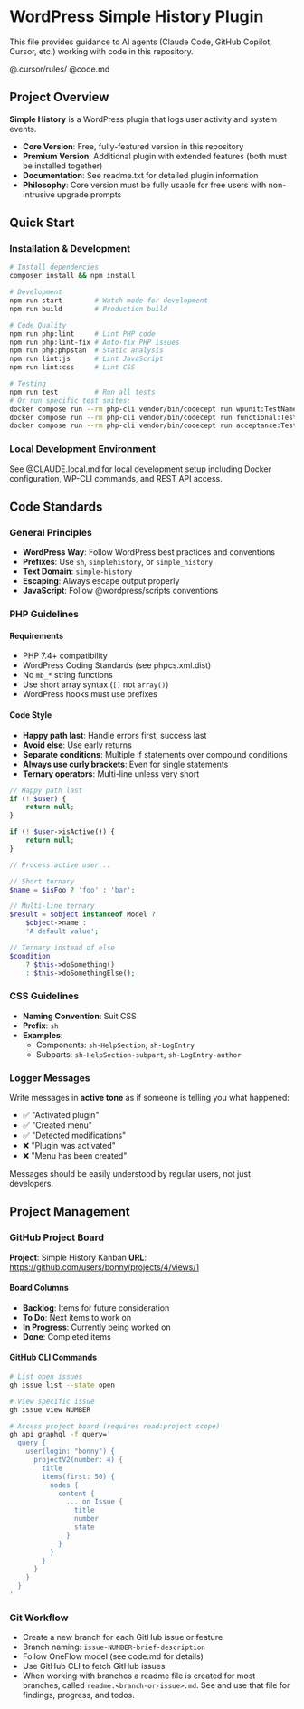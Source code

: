 # WordPress Simple History Plugin

This file provides guidance to AI agents (Claude Code, GitHub Copilot, Cursor, etc.) working with code in this repository.

@.cursor/rules/
@code.md

## Project Overview

**Simple History** is a WordPress plugin that logs user activity and system events.

- **Core Version**: Free, fully-featured version in this repository
- **Premium Version**: Additional plugin with extended features (both must be installed together)
- **Documentation**: See readme.txt for detailed plugin information
- **Philosophy**: Core version must be fully usable for free users with non-intrusive upgrade prompts

## Quick Start

### Installation & Development

```bash
# Install dependencies
composer install && npm install

# Development
npm run start        # Watch mode for development
npm run build        # Production build

# Code Quality
npm run php:lint     # Lint PHP code
npm run php:lint-fix # Auto-fix PHP issues
npm run php:phpstan  # Static analysis
npm run lint:js      # Lint JavaScript
npm run lint:css     # Lint CSS

# Testing
npm run test         # Run all tests
# Or run specific test suites:
docker compose run --rm php-cli vendor/bin/codecept run wpunit:TestName
docker compose run --rm php-cli vendor/bin/codecept run functional:TestName
docker compose run --rm php-cli vendor/bin/codecept run acceptance:TestName
```

### Local Development Environment

See @CLAUDE.local.md for local development setup including Docker configuration, WP-CLI commands, and REST API access.

## Code Standards

### General Principles

- **WordPress Way**: Follow WordPress best practices and conventions
- **Prefixes**: Use `sh`, `simplehistory`, or `simple_history`
- **Text Domain**: `simple-history`
- **Escaping**: Always escape output properly
- **JavaScript**: Follow @wordpress/scripts conventions

### PHP Guidelines

#### Requirements
- PHP 7.4+ compatibility
- WordPress Coding Standards (see phpcs.xml.dist)
- No `mb_*` string functions
- Use short array syntax (`[]` not `array()`)
- WordPress hooks must use prefixes

#### Code Style
- **Happy path last**: Handle errors first, success last
- **Avoid else**: Use early returns
- **Separate conditions**: Multiple if statements over compound conditions
- **Always use curly brackets**: Even for single statements
- **Ternary operators**: Multi-line unless very short

```php
// Happy path last
if (! $user) {
    return null;
}

if (! $user->isActive()) {
    return null;
}

// Process active user...

// Short ternary
$name = $isFoo ? 'foo' : 'bar';

// Multi-line ternary
$result = $object instanceof Model ?
    $object->name :
    'A default value';

// Ternary instead of else
$condition
    ? $this->doSomething()
    : $this->doSomethingElse();
```

### CSS Guidelines

- **Naming Convention**: Suit CSS
- **Prefix**: `sh`
- **Examples**:
  - Components: `sh-HelpSection`, `sh-LogEntry`
  - Subparts: `sh-HelpSection-subpart`, `sh-LogEntry-author`

### Logger Messages

Write messages in **active tone** as if someone is telling you what happened:
- ✅ "Activated plugin"
- ✅ "Created menu"
- ✅ "Detected modifications"
- ❌ "Plugin was activated"
- ❌ "Menu has been created"

Messages should be easily understood by regular users, not just developers.

## Project Management

### GitHub Project Board

**Project**: Simple History Kanban
**URL**: https://github.com/users/bonny/projects/4/views/1

#### Board Columns
- **Backlog**: Items for future consideration
- **To Do**: Next items to work on
- **In Progress**: Currently being worked on
- **Done**: Completed items

#### GitHub CLI Commands

```bash
# List open issues
gh issue list --state open

# View specific issue
gh issue view NUMBER

# Access project board (requires read:project scope)
gh api graphql -f query='
  query {
    user(login: "bonny") {
      projectV2(number: 4) {
        title
        items(first: 50) {
          nodes {
            content {
              ... on Issue {
                title
                number
                state
              }
            }
          }
        }
      }
    }
  }
'
```

### Git Workflow

- Create a new branch for each GitHub issue or feature
- Branch naming: `issue-NUMBER-brief-description`
- Follow OneFlow model (see code.md for details)
- Use GitHub CLI to fetch GitHub issues
- When working with branches a readme file is created for most branches, called `readme.<branch-or-issue>.md`. See and use that file for findings, progress, and todos.

